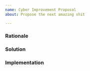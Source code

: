 ```yaml
---
name: Cyber Improvement Proposal
about: Propose the next amazing shit

---
```


### Rationale


### Solution


### Implementation
